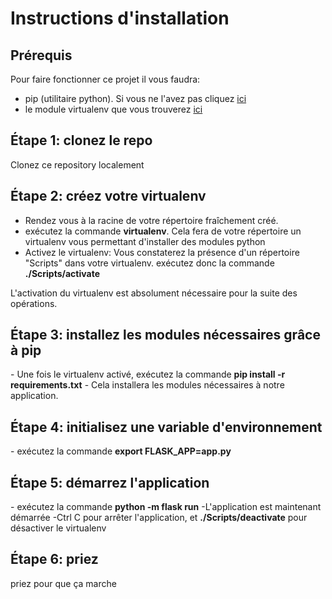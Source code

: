 <h1>Instructions d'installation</h1>

<h2>Prérequis</h2>

Pour faire fonctionner ce projet il vous faudra:
- pip (utilitaire python). Si vous ne l'avez pas cliquez <a target="_blank" href="https://pip.pypa.io/en/stable/installing/">ici</a>
- le module virtualenv que vous trouverez <a target="_blank" href="https://virtualenv.pypa.io/en/latest/installation/">ici</a>

<h2>Étape 1: clonez le repo</h2>

Clonez ce repository localement

<h2>Étape 2: créez votre virtualenv</h2>

- Rendez vous à la racine de votre répertoire fraîchement créé.
- exécutez la commande <strong>virtualenv</strong>. Cela fera de votre répertoire un virtualenv vous permettant d'installer des modules python
- Activez le virtualenv: Vous constaterez la présence d'un répertoire "Scripts" dans votre virtualenv. 
  exécutez donc la commande <strong>./Scripts/activate</strong>

L'activation du virtualenv est absolument nécessaire pour la suite des opérations.

<h2>Étape 3: installez les modules nécessaires grâce à pip</h2>
- Une fois le virtualenv activé, exécutez la commande <strong>pip install -r requirements.txt</strong>
- Cela installera les modules nécessaires à notre application.

<h2>Étape 4: initialisez une variable d'environnement</h2>
- exécutez la commande <strong>export FLASK_APP=app.py</strong>

<h2>Étape 5: démarrez l'application</h2>
- exécutez la commande <strong>python -m flask run</strong>
-L'application est maintenant démarrée
-Ctrl C pour arrêter l'application, et <strong>./Scripts/deactivate</strong> pour désactiver le virtualenv

<h2>Étape 6: priez</h2>
priez pour que ça marche


